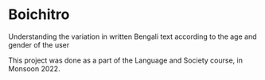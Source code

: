 # Boichitro
Understanding the variation in written Bengali text according to the age and gender of the user

This project was done as a part of the Language and Society course, in Monsoon 2022. 

